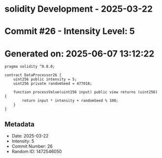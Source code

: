 ﻿# solidity Development - 2025-03-22
# Commit #26 - Intensity Level: 5
# Generated on: 2025-06-07 13:12:22
```solidity
pragma solidity ^0.8.0;

contract DataProcessor26 {
    uint256 public intensity = 5;
    uint256 private randomSeed = 477018;

    function processValue(uint256 input) public view returns (uint256) {
        return input * intensity + randomSeed % 100;
    }
}
```
## Metadata
- Date: 2025-03-22
- Intensity: 5
- Commit Number: 26
- Random ID: 1472546050
